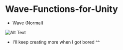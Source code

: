 # Wave-Functions-for-Unity

- Wave (Normal)


![Alt Text](https://im2.ezgif.com/tmp/ezgif-2-6f12f58df5.gif)
- I'll keep creating more when I got bored ^^
